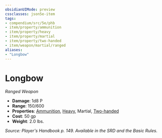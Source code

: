 ```yaml
---
obsidianUIMode: preview
cssclasses: json5e-item
tags:
- compendium/src/5e/phb
- item/property/ammunition
- item/property/heavy
- item/property/martial
- item/property/two-handed
- item/weapon/martial/ranged
aliases: 
- "Longbow"
---
```

# Longbow
*Ranged Weapon*  

- **Damage**: 1d8 P
- **Range**: 150/600
- **Properties**: [Ammunition](rules/item-properties.md#Ammunition), [Heavy](rules/item-properties.md#Heavy), Martial, [Two-handed](rules/item-properties.md#Two-handed)
- **Cost**: 50 gp
- **Weight**: 2.0 lbs.

*Source: Player's Handbook p. 149. Available in the SRD and the Basic Rules.*